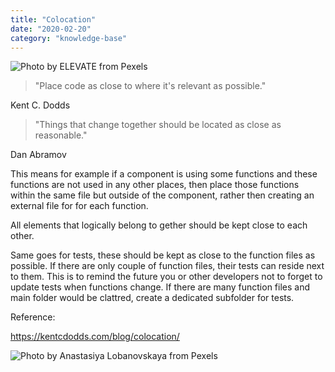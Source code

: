 ```yaml
---
title: "Colocation"
date: "2020-02-20"
category: "knowledge-base"
---
```


![](https://i.imgur.com/xI4DXv7.jpg "Photo by ELEVATE from Pexels")

> "Place code as close to where it's relevant as possible."

Kent C. Dodds

> "Things that change together should be located as close as reasonable."

Dan Abramov

This means for example if a component is using some functions and these functions are not used in any other places, then place those functions within the same file but outside of the component, rather then creating an external file for for each function. 

All elements that logically belong to gether should be kept close to each other. 

Same goes for tests, these should be kept as close to the function files as possible. If there are only couple of function files, their tests can reside next to them. This is to remind the future you or other developers not to forget to update tests when functions change. If there are many function files and main folder would be clattred, create a dedicated subfolder for tests.

Reference:

https://kentcdodds.com/blog/colocation/

![](https://i.imgur.com/VwFJtH1.jpg "Photo by Anastasiya Lobanovskaya from Pexels")